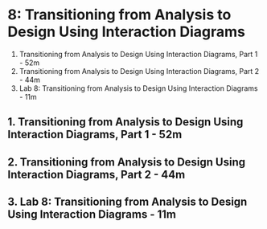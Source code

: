 # 8: Transitioning from Analysis to Design Using Interaction Diagrams

1. Transitioning from Analysis to Design Using Interaction Diagrams, Part 1 - 52m
2. Transitioning from Analysis to Design Using Interaction Diagrams, Part 2 - 44m
3. Lab 8: Transitioning from Analysis to Design Using Interaction Diagrams - 11m

## 1. Transitioning from Analysis to Design Using Interaction Diagrams, Part 1 - 52m
## 2. Transitioning from Analysis to Design Using Interaction Diagrams, Part 2 - 44m
## 3. Lab 8: Transitioning from Analysis to Design Using Interaction Diagrams - 11m
